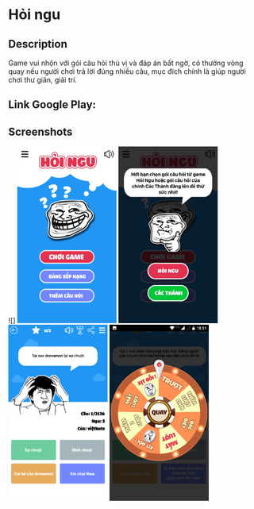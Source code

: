 # Hỏi ngu

## Description
Game vui nhộn với gói câu hỏi thú vị và đáp án bất ngờ, có thưởng vòng quay nếu người chơi trả lời đúng nhiều câu, mục đích chính là giúp người chơi thư giãn, giải trí.

## Link Google Play: 

## Screenshots
![]
<img src="./screenshots/Screenshot_20191207-184824.png" width="200">
<img src="./screenshots/Screenshot_20191207-185115.png" width="200">
<img src="./screenshots/Screenshot_20191207-184917.png" width="200">
<img src="./screenshots/Screenshot_20191207-185106.png" width="200">